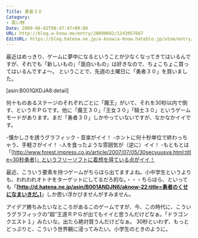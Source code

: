 ```yaml
---
Title: 勇者３０
Category:
- 買い物
Date: 2009-06-02T00:47:47+09:00
URL: http://blog.a-know.me/entry/20090602/1243957667
EditURL: https://blog.hatena.ne.jp/a-know/a-know.hateblo.jp/atom/entry/12921228815727980060
---
```



最近はめっきり、ゲームに夢中になるということが少なくなってきてはいるんですが、それでも「新しいもの」「面白いもの」は好きなので、ちょこちょこ買ってはいるんですよ〜。
ということで、先週の土曜日に「勇者３０」を買いました。


[asin:B001QXDJA8:detail]


何十ものあるステージのそれぞれごとに「魔王」がいて、それを30秒以内で倒す、というＲＰＧです。他に「魔王３０」「王女３０」「騎士３０」というゲームモードがあります。まだ「勇者３０」しかやっていないですが、なかなかイイです。


-懐かしさを誘うグラフィック・音楽がイイ！
-ホントに何十秒単位で終わっちゃう、手軽さがイイ！
-人を食ったような雰囲気が（逆に）イイ！
-もともとは「[http://www.forest.impress.co.jp/article/2007/07/05/30secyuusya.html:title=30秒勇者]」というフリーソフトに着想を得ている点がイイ！


最近、こういう要素を持つゲームがちらほら出てますよね。小中学生というよりも、われわれオトナをターゲットにしてるだろ的な。・・・ちらほら、といっても「<span style="font-weight:bold;">[http://d.hatena.ne.jp/asin/B001ANDJN6/aknow-22:title=勇者のくせになまいきだ。]</span>」しか思い浮かびませんがすみません。


アイデア勝ちみたいなところがあるこのゲームですが、今、この時代に、こういうグラフィックの“超”王道ＲＰＧが出てもイイと思うんだけどなぁ。「ドラゴンクエスト１」みたいな。出たら絶対買うんだけどなぁ。
30秒といわず、もっとどっぷりと、こういう世界観に浸ってみたい。小学生のときのように。
